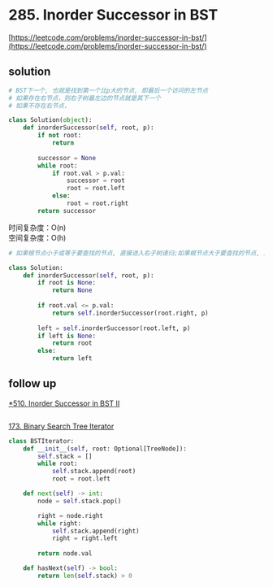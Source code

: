 # 285. Inorder Successor in BST
[https://leetcode.com/problems/inorder-successor-in-bst/](https://leetcode.com/problems/inorder-successor-in-bst/)


## solution

```python
# BST下一个, 也就是找到第一个比p大的节点, 即最后一个访问的左节点
# 如果存在右节点，则右子树最左边的节点就是其下一个
# 如果不存在右节点，

class Solution(object):
    def inorderSuccessor(self, root, p):
        if not root:
            return
        
        successor = None
        while root:
            if root.val > p.val:
                successor = root
                root = root.left
            else:
                root = root.right
        return successor
```
时间复杂度：O(n) <br>
空间复杂度：O(h)


```python
# 如果根节点小于或等于要查找的节点, 直接进入右子树递归;如果根节点大于要查找的节点, 则暂存左子树递归查找的结果, 如果是 null, 则直接返回当前根节点; 反之返回左子树递归查找的结果.

class Solution:
    def inorderSuccessor(self, root, p):
        if root is None:
            return None
        
        if root.val <= p.val:
            return self.inorderSuccessor(root.right, p)
        
        left = self.inorderSuccessor(root.left, p)
        if left is None:
            return root
        else:
            return left
```


## follow up

[*510. Inorder Successor in BST II](https://leetcode.com/problems/inorder-successor-in-bst-ii/description/)
```python

```

[173. Binary Search Tree Iterator](https://leetcode.com/problems/binary-search-tree-iterator/description/)
```python
class BSTIterator:
    def __init__(self, root: Optional[TreeNode]):
        self.stack = []
        while root:
            self.stack.append(root)
            root = root.left        

    def next(self) -> int:
        node = self.stack.pop()

        right = node.right
        while right:
            self.stack.append(right)
            right = right.left
        
        return node.val        

    def hasNext(self) -> bool:
        return len(self.stack) > 0
```
